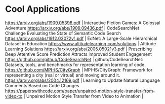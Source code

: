 # Cool Applications


https://arxiv.org/abs/1909.05398.pdf | Interactive Fiction Games: A Colossal Adventure
https://arxiv.org/abs/1909.09436.pdf | CodeSearchNet Challenge Evaluating the State of Semantic Code Search
https://arxiv.org/abs/1912.03072v1.pdf | EdNet: A Large-Scale Hierarchical Dataset in Education
https://www.altitudelearning.com/solutions | Altitude Learning Solutions
https://arxiv.org/abs/2005.05021v3.pdf | Prescribing Deep Attentive Score Prediction Attracts Improved Student Engagement
https://github.com/github/CodeSearchNet | github/CodeSearchNet: Datasets, tools, and benchmarks for representation learning of code.
https://github.com/MPI-IS/CityGraph | MPI-IS/CityGraph: Framework for representing a city (real or virtual) and moving around it.
https://arxiv.org/abs/2004.12169.pdf | Learning to Update Natural Language Comments Based on Code Changes
https://paperswithcode.com/paper/unpaired-motion-style-transfer-from-video-to | Unpaired Motion Style Transfer from Video to Animation |
